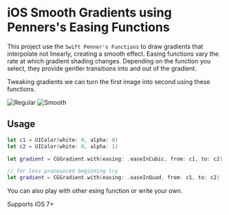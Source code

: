 # iOS Smooth Gradients using Penners's Easing Functions

This project use the `Swift Penner's Functions` to draw gradients that interpolate not linearly, creating a smooth effect. Easing functions vary the rate at which gradient shading changes. Depending on the function you select, they provide gentler transitions into and out of the gradient.

Tweaking gradients we can turn the first image into second using these functions.

![Regular](https://github.com/janselr/Smooth-CGGradient/blob/master/screenshots/gradient_cg.png) ![Smooth](https://github.com/janselr/Smooth-CGGradient/blob/master/screenshots/gradient_ds.png)


## Usage
```swift
let c1 = UIColor(white: 0, alpha: 0)
let c2 = UIColor(white: 0, alpha: 1)

let gradient = CGGradient.with(easing: .easeInCubic, from: c1, to: c2)

// for less pronounced beginning try
let gradient = CGGradient.with(easing: .easeInQuad, from: c1, to: c2)
```

You can also play with other esing function or write your own.

Supports iOS 7+
